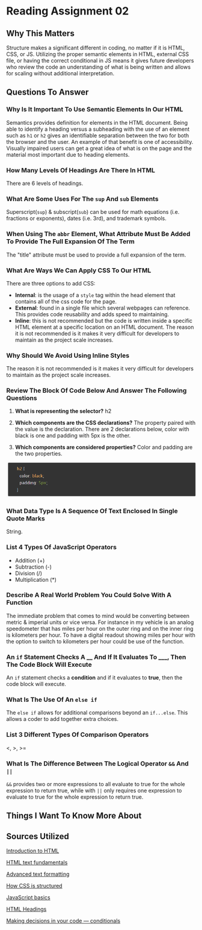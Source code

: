 # Reading Assignment 02

## Why This Matters

Structure makes a significant different in coding, no matter if it is HTML, CSS, or JS. Utilizing the proper semantic elements in HTML, external CSS file, or having the correct conditional in JS means it gives future developers who review the code an understanding of what is being written and allows for scaling without additional interpretation.

## Questions To Answer

### Why Is It Important To Use Semantic Elements In Our HTML

Semantics provides definition for elements in the HTML document.  Being able to identify a heading versus a subheading with the use of an element such as `h1` or `h2` gives an identifiable separation between the two for both the browser and the user. An example of that benefit is one of accessibility. Visually impaired users can get a great idea of what is on the page and the material most important due to heading elements.

### How Many Levels Of Headings Are There In HTML

There are 6 levels of headings.

### What Are Some Uses For The `sup` And `sub` Elements

Superscript(`sup`) & subscript(`sub`) can be used for math equations (i.e. fractions or exponents), dates (i.e. 3rd), and trademark symbols.

### When Using The `abbr` Element, What Attribute Must Be Added To Provide The Full Expansion Of The Term

The "title" attribute must be used to provide a full expansion of the term.

### What Are Ways We Can Apply CSS To Our HTML

There are three options to add CSS:

- **Internal**: is the usage of a `style` tag within the head element that contains all of the css code for the page.
- **External**: found in a single file which several webpages can reference. This provides code reusability and adds speed to maintaining.
- **Inline**: this is not recommended but the code is written inside a specific HTML element at a specific location on an HTML document. The reason it is not recommended is it makes it very difficult for developers to maintain as the project scale increases.

### Why Should We Avoid Using Inline Styles

The reason it is not recommended is it makes it very difficult for developers to maintain as the project scale increases.

### Review The Block Of Code Below And Answer The Following Questions

1. **What is representing the selector?**
h2

2. **Which components are the CSS declarations?**
The property paired with the value is the declaration. There are 2 declarations below, color with black is one and padding with 5px is the other.

3. **Which components are considered properties?**
Color and padding are the two properties.

![Code to answer](read2Pic.PNG)

### What Data Type Is A Sequence Of Text Enclosed In Single Quote Marks

String.

### List 4 Types Of JavaScript Operators

- Addition (+)
- Subtraction (-)
- Division (/)
- Multiplication (*)

### Describe A Real World Problem You Could Solve With A Function

The immediate problem that comes to mind would be converting between metric & imperial units or vice versa. For instance in my vehicle is an analog speedometer that has miles per hour on the outer ring and on the inner ring is kilometers per hour. To have a digital readout showing miles per hour with the option to switch to kilometers per hour could be use of the function.

### An `if` Statement Checks A __ And If It Evaluates To ___, Then The Code Block Will Execute

An `if` statement checks a  **condition** and if it evaluates to **true**,  then the code block will execute.

### What Is The Use Of An `else if`

The `else if` allows for additional comparisons beyond an `if...else`. This allows a coder to add together extra choices.

### List 3 Different Types Of Comparison Operators

<, >, >=

### What Is The Difference Between The Logical Operator `&&` And `||`

`&&` provides two or more expressions to all evaluate to true for the whole expression to return true, while with `||` only requires one expression to evaluate to true for the whole expression to return true.

## Things I Want To Know More About

## Sources Utilized

[Introduction to HTML](https://developer.mozilla.org/en-US/docs/Learn/HTML/Introduction_to_HTML)

[HTML text fundamentals](https://developer.mozilla.org/en-US/docs/Learn/HTML/Introduction_to_HTML/HTML_text_fundamentals)

[Advanced text formatting](https://developer.mozilla.org/en-US/docs/Learn/HTML/Introduction_to_HTML/Advanced_text_formatting)

[How CSS is structured](https://developer.mozilla.org/en-US/docs/Learn/CSS/First_steps/How_CSS_is_structured)

[JavaScript basics](https://developer.mozilla.org/en-US/docs/Learn/Getting_started_with_the_web/JavaScript_basics)

[HTML Headings](https://www.w3schools.com/html/html_headings.asp)

[Making decisions in your code — conditionals](https://developer.mozilla.org/en-US/docs/Learn/JavaScript/Building_blocks/conditionals)
